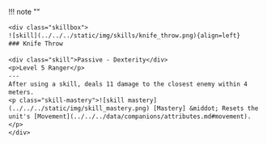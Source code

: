 !!! note ""

    <div class="skillbox">
    ![skill](../../../static/img/skills/knife_throw.png){align=left}
    ### Knife Throw

    <div class="skill">Passive - Dexterity</div>
    <p>Level 5 Ranger</p>
    ---
    After using a skill, deals 11 damage to the closest enemy within 4 meters.
    <p class="skill-mastery">![skill mastery](../../../static/img/skill_mastery.png) [Mastery] &middot; Resets the unit's [Movement](../../../data/companions/attributes.md#movement).</p>
    </div>
